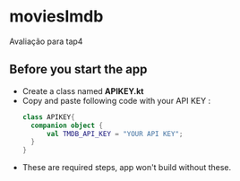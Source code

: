 # moviesImdb
Avaliação para tap4

Before you start the app
------
* Create a class named **APIKEY.kt** 
* Copy and paste following code with your API KEY :
  ```kotlin
  class APIKEY{
    companion object {
        val TMDB_API_KEY = "YOUR API KEY";
    }
  }
  ```
 * These are required steps, app won't build without these. 
